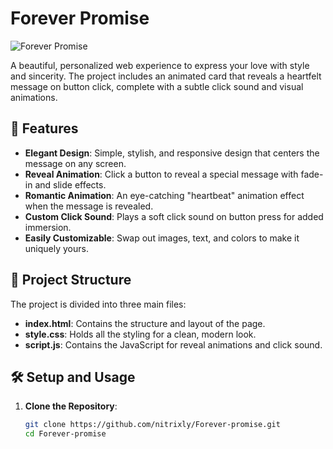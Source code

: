 # Forever Promise

![Forever Promise](https://i.imgur.com/1GMI4tL.jpeg)

A beautiful, personalized web experience to express your love with style and sincerity. The project includes an animated card that reveals a heartfelt message on button click, complete with a subtle click sound and visual animations.

## 🌟 Features

- **Elegant Design**: Simple, stylish, and responsive design that centers the message on any screen.
- **Reveal Animation**: Click a button to reveal a special message with fade-in and slide effects.
- **Romantic Animation**: An eye-catching "heartbeat" animation effect when the message is revealed.
- **Custom Click Sound**: Plays a soft click sound on button press for added immersion.
- **Easily Customizable**: Swap out images, text, and colors to make it uniquely yours.

## 📂 Project Structure

The project is divided into three main files:

- **index.html**: Contains the structure and layout of the page.
- **style.css**: Holds all the styling for a clean, modern look.
- **script.js**: Contains the JavaScript for reveal animations and click sound.

## 🛠️ Setup and Usage

1. **Clone the Repository**:
   ```bash
   git clone https://github.com/nitrixly/Forever-promise.git
   cd Forever-promise
